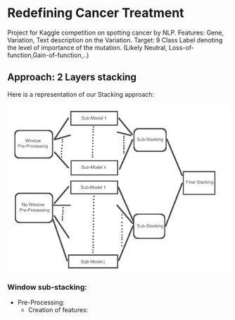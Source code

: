 # Redefining Cancer Treatment
Project for Kaggle competition on spotting cancer by NLP.
Features: Gene, Variation, Text description on the Variation.
Target: 9 Class Label denoting the level of importance of the mutation. (Likely Neutral, Loss-of-function,Gain-of-function,..)

## Approach: 2 Layers stacking

Here is a representation of our Stacking approach:

![Stacking Image](images/stacking_readme.png "Stacking representation")

### Window sub-stacking:
- Pre-Processing:
    - Creation of features: 




